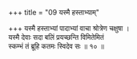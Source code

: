 +++
title = "09 यस्मै हस्ताभ्याम्"

+++
यस्मै हस्ताभ्यां पादाभ्यां वाचा श्रोत्रेण चक्षुषा ।  
यस्मै देवाः सदा बलिं प्रयच्छन्ति विमितेमितं  
स्कम्भं तं ब्रूहि कतमः स्विदेव सः ॥ १० ॥